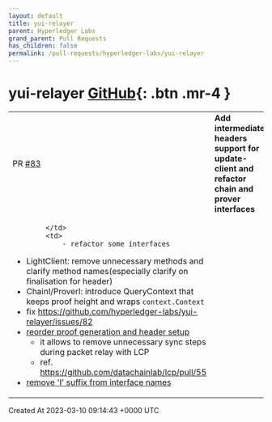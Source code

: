 ```yaml
---
layout: default
title: yui-relayer
parent: Hyperledger Labs
grand_parent: Pull Requests
has_children: false
permalink: /pull-requests/hyperledger-labs/yui-relayer
---
```


# yui-relayer <span class="fs-3 right-align">[GitHub](https://github.com/hyperledger-labs/yui-relayer){: .btn .mr-4 }</span>


<div>
    <table>
        <tr>
            <td>
                PR <a href="https://github.com/hyperledger-labs/yui-relayer/pull/83" class=".btn">#83</a>
            </td>
            <td>
                <b>
                    Add intermediate headers support for update-client and refactor chain and prover interfaces
                </b>
            </td>
        </tr>
        <tr>
            <td>
                
            </td>
            <td>
                - refactor some interfaces
  - LightClient: remove unnecessary methods and clarify method names(especially clarify on finalisation for header)
  - ChainI/ProverI: introduce QueryContext that keeps proof height and wraps `context.Context`
- fix https://github.com/hyperledger-labs/yui-relayer/issues/82
- [reorder proof generation and header setup](https://github.com/hyperledger-labs/yui-relayer/pull/83/commits/f3e3d308e42f5e7e3ef23f63e7eb98b6147f27ef)
  - it allows to remove unnecessary sync steps during packet relay with LCP
  - ref. https://github.com/datachainlab/lcp/pull/55
- [remove 'I' suffix from interface names](https://github.com/hyperledger-labs/yui-relayer/pull/83/commits/07ad300cb601f5d4268ef3c11061cdb0f53e8191)
            </td>
        </tr>
    </table>
    <div class="right-align">
        Created At 2023-03-10 09:14:43 +0000 UTC
    </div>
</div>


